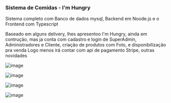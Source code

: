 ### Sistema de Comidas - I'm Hungry

<p>Sistema completo com Banco de dados mysql, Backend em Noode.js e o Frontend com Typescript</p>
<span>Baseado em alguns delivery, lhes apresentoo I'm Hungry, ainda em contrução, mas ja conta com cadastro e login de SuperAdmin, Administradores e Cliente, criação de produtos com Foto, e disponibilização pra venda </span>
<span>Logo menos irá contar com api de pagamento Stripe, outras novidades</span>



![image](https://github.com/user-attachments/assets/7f7a1544-9731-4953-bba4-6cf401c599e6)

![image](https://github.com/user-attachments/assets/b5dd0f8f-9f7f-42f8-973b-0a344e32ccda)
  
![image](https://github.com/user-attachments/assets/9ef15bb8-d121-4959-8573-312e30b0a63d)


![image](https://github.com/user-attachments/assets/442dd26b-fff4-40ad-9c5e-79cb1bf0f91e)
